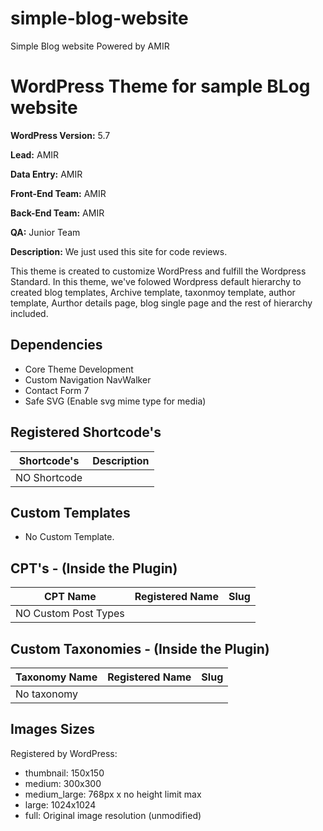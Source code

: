 # simple-blog-website
Simple Blog  website Powered by AMIR


# WordPress Theme for sample BLog website

**WordPress Version:** 5.7

**Lead:** AMIR

**Data Entry:** AMIR

**Front-End Team:** AMIR

**Back-End Team:** AMIR

**QA:** Junior Team

**Description:** We just used this site for code reviews.

This theme is created to customize WordPress and fulfill the Wordpress Standard. In this theme, we've folowed Wordpress default hierarchy to created blog templates, Archive template, taxonmoy template, author template, Aurthor details page, blog single page and the rest of hierarchy included.

## Dependencies ##
* Core Theme Development
* Custom Navigation NavWalker 
* Contact Form 7
* Safe SVG (Enable svg mime type for media)

## Registered Shortcode's ##

| Shortcode's | Description |
| ----------- | ----------- |
| NO Shortcode


## Custom Templates ##
* No Custom Template.

## CPT's - (Inside the Plugin) ##

| CPT Name | Registered Name | Slug |
| ----------- | ----------- | ----------- |
| NO Custom Post Types

## Custom Taxonomies - (Inside the Plugin) ##

| Taxonomy Name | Registered Name | Slug |
| ----------- | ----------- | ----------- |
| No taxonomy

## Images Sizes ##
Registered by WordPress:
* thumbnail: 150x150
* medium: 300x300
* medium_large: 768px x no height limit max
* large: 1024x1024
* full: Original image resolution (unmodified)

